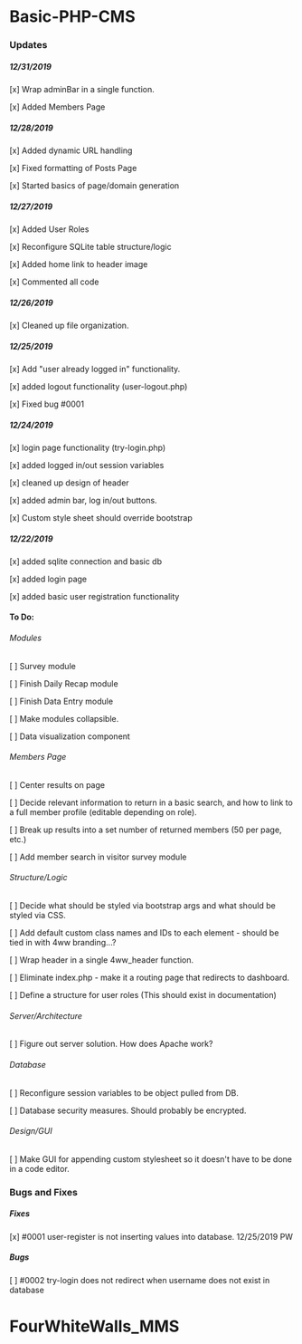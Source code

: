 # Basic-PHP-CMS


### Updates

##### 12/31/2019

[x] Wrap adminBar in a single function.

[x] Added Members Page

##### 12/28/2019

[x] Added dynamic URL handling

[x] Fixed formatting of Posts Page

[x] Started basics of page/domain generation

##### 12/27/2019

[x] Added User Roles

[x] Reconfigure SQLite table structure/logic

[x] Added home link to header image

[x] Commented all code

##### 12/26/2019

[x] Cleaned up file organization.

##### 12/25/2019

[x] Add "user already logged in" functionality.

[x] added logout functionality (user-logout.php)

[x] Fixed bug #0001 

##### 12/24/2019

[x] login page functionality (try-login.php)

[x] added logged in/out session variables

[x] cleaned up design of header

[x] added admin bar, log in/out buttons.

[x] Custom style sheet should override bootstrap

##### 12/22/2019

[x] added sqlite connection and basic db

[x] added login page

[x] added basic user registration functionality


#### To Do: 

###### Modules

[ ] Survey module

[ ] Finish Daily Recap module

[ ] Finish Data Entry module

[ ] Make modules collapsible.

[ ] Data visualization component

###### Members Page

[ ] Center results on page

[ ] Decide relevant information to return in a basic search, and how to link to a full member profile (editable depending on role).

[ ] Break up results into a set number of returned members (50 per page, etc.)

[ ] Add member search in visitor survey module


###### Structure/Logic

[ ] Decide what should be styled via bootstrap args and what should be styled via CSS.

[ ] Add default custom class names and IDs to each element - should be tied in with 4ww branding...?

[ ] Wrap header in a single 4ww_header function.

[ ] Eliminate index.php - make it a routing page that redirects to dashboard.

[ ] Define a structure for user roles (This should exist in documentation)

###### Server/Architecture

[ ] Figure out server solution. How does Apache work?

###### Database

[ ] Reconfigure session variables to be object pulled from DB.

[ ] Database security measures. Should probably be encrypted.

###### Design/GUI 

[ ] Make GUI for appending custom stylesheet so it doesn't have to be done in a code editor.

### Bugs and Fixes

##### Fixes

[x] #0001 user-register is not inserting values into database. 12/25/2019 PW

##### Bugs


[ ] #0002 try-login does not redirect when username does not exist in database
# FourWhiteWalls_MMS
